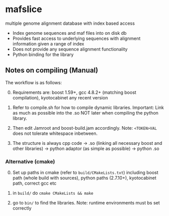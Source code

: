 # mafslice
multiple genome alignment database with index based access

* Index genome sequences and maf files into on disk db
* Provides fast access to underlying sequences with alignment information given a range of index
* Does not provide any sequence alignment functionality
* Python binding for the library


## Notes on compiling (Manual)

The workflow is as follows:

0. Requirements are: boost 1.59+, gcc 4.8.2+ (matching boost compilation), kyotocabinet any recent version

1. Refer to compile.sh for how to compile dynamic libraries. 
    Important: Link as much as possible into the .so NOT later when compiling the python library.

2. Then edit Jamroot and boost-build.jam accordingly. Note: `<TOKEN>VAL` does not tolerate whitespace inbetween.

3. The structure is always cpp code -> .so (linking all necessary boost and other libraries) -> python adaptor (as simple as possible) -> python .so

### Alternative (cmake)

0. Set up paths in cmake (refer to `build/CMakeLists.txt`) including boost path (whole build with sources), python paths (2.7.10+), kyotocabinet path, correct gcc etc

1. in `build/` do `cmake CMakeLists && make`

2. go to `bin/` to find the libraries. Note: runtime environments must bs set correctly


